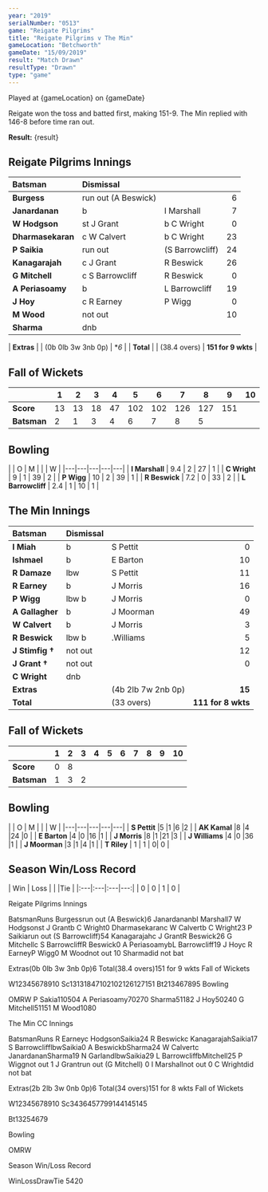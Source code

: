 ```yaml
---
year: "2019"
serialNumber: "0513" 
game: "Reigate Pilgrims"
title: "Reigate Pilgrims v The Min"
gameLocation: "Betchworth"
gameDate: "15/09/2019"
result: "Match Drawn"
resultType: "Drawn"
type: "game"
---
```


Played at {gameLocation} on {gameDate}

Reigate won the toss and batted first, making 151-9. The Min replied with 146-8 before time ran out. 

**Result:** {result}

## Reigate Pilgrims Innings

| Batsman | Dismissal |  |  |
|:---|:---|---|---:|
| **Burgess** | run out (A Beswick) |  | 6 |
| **Janardanan** | b | I Marshall | 7 |
| **W Hodgson** | st J Grant | b C Wright | 0 |
| **Dharmasekaran** | c W Calvert | b C Wright | 23 |
| **P Saikia** | run out | (S Barrowcliff) | 24 |
| **Kanagarajah** | c J Grant | R Beswick | 26 |
| **G Mitchell** | c S Barrowcliff | R Beswick | 0 |
| **A Periasoamy** | b | L Barrowcliff | 19 |
| **J Hoy** | c R Earney | P Wigg | 0 |
| **M Wood** | not out | | 10 |
| **Sharma** | dnb | | |

| **Extras** | | (0b 0lb 3w 3nb 0p) | **6* |
| **Total** | | (38.4 overs) | **151 for 9 wkts** |

## Fall of Wickets

| | 1 | 2 | 3 | 4 | 5 | 6 | 7 | 8 | 9 | 10 |
|---|---|---|---|---|---|---|---|---|---|---|
| **Score** | 13 | 13 | 18 | 47 | 102 | 102 | 126 |127 |151| |
| **Batsman** | 2 | 1 | 3 | 4 | 6 | 7 | 8 | 5 | |

## Bowling

| | O | M |  |  | W |
|---|---|---|---|---|
| **I Marshall** | 9.4 | 2 | 27 | 1 |
| **C Wright** | 9 | 1 | 39 | 2 |
| **P Wigg** | 10 | 2 | 39 | 1 |
| **R Beswick** | 7.2 | 0 | 33 | 2 |
| **L Barrowcliff** | 2.4 | 1 | 10 | 1 |

## The Min Innings

| Batsman | Dismissal |  |  |
|:---|:---|---|---:|
| **I Miah** | b | S Pettit | 0 |
| **Ishmael** | b | E Barton | 10 |
| **R Damaze** | lbw |S Pettit | 11 |
| **R Earney** | b |J Morris | 16 |
| **P Wigg** | lbw b |J Morris | 0 |
| **A Gallagher** | b |J Moorman | 49 |
| **W Calvert** | b |J Morris | 3 |
| **R Beswick** | lbw b | .Williams | 5 |
| **J Stimfig &#8224;** | not out | | 12 |
| **J Grant &#8224;** | not out | |0 |
| **C Wright** | dnb | | |
| **Extras** | | (4b 2lb 7w 2nb 0p) | **15** |
| **Total** | | (33 overs) | **111 for 8 wkts** |

## Fall of Wickets

| | 1 | 2 | 3 | 4 | 5 | 6 | 7 | 8 | 9 | 10 |
|---|---|---|---|---|---|---|---|---|---|---|
| **Score** | 0 | 8 | | | | |
| **Batsman** | 1 | 3 | 2 | | | | | |

## Bowling

| | O | M |  |  | W |
|---|---|---|---|---|
| **S Pettit** |5 |1 |6 |2 |
| **AK Kamal** |8 |4 |24 |0 |
| **E Barton** |4 |0 |16 |1 |
| **J Morris** |8 |1 |21 |3 |
| **J Williams** |4 |0 |36 |1 |
| **J Moorman** |3 |1 |4 |1 |
| **T Riley** | 1 | 1 | 0| 0 |

## Season Win/Loss Record

| Win | Loss |  |  |Tie |
|:---|:---|:---|---:|
| 0 | 0 | 1 | 0 |





 

Reigate Pilgrims Innings

BatsmanRuns
Burgessrun out (A Beswick)6
JanardananbI Marshall7
W Hodgsonst J Grantb C Wright0
Dharmasekaranc W Calvertb C Wright23
P Saikiarun out (S Barrowcliff)54
Kanagarajahc J GrantR Beswick26
G Mitchellc S BarrowcliffR Beswick0
A PeriasoamybL Barrowcliff19
J Hoyc R EarneyP Wigg0
M Woodnot out
10
Sharmadid not bat

Extras(0b 0lb 3w 3nb 0p)6
Total(38.4 overs)151 for 9 wkts
Fall of Wickets

W12345678910
Sc13131847102102126127151
Bt213467895
Bowling


OMRW
P Sakia110504
A Periasoamy70270
Sharma51182
J Hoy50240
G Mitchell51151
M Wood1080










The Min CC Innings

BatsmanRuns
R Earneyc HodgsonSaikia24
R Beswickc KanagarajahSaikia17
S BarrowclifflbwSaikia0
A BeswickbSharma24
W Calvertc JanardananSharma19
N GarlandlbwSaikia29
L BarrowcliffbMitchell25
P Wiggnot out
1
J Grantrun out (G Mitchell)
0
I Marshallnot out
0
C Wrightdid not bat

Extras(2b 2lb 3w 0nb 0p)6
Total(34 overs)151 for 8 wkts
Fall of Wickets

W12345678910
Sc3436457799144145145

Bt13254679

Bowling


OMRW


























Season Win/Loss Record

WinLossDrawTie
5420

